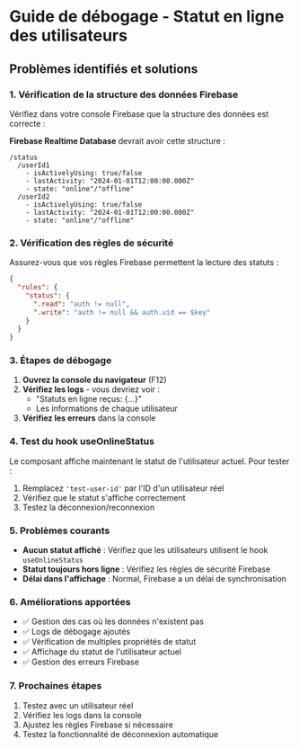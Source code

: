 # Guide de débogage - Statut en ligne des utilisateurs

## Problèmes identifiés et solutions

### 1. Vérification de la structure des données Firebase

Vérifiez dans votre console Firebase que la structure des données est correcte :

**Firebase Realtime Database** devrait avoir cette structure :
```
/status
  /userId1
    - isActivelyUsing: true/false
    - lastActivity: "2024-01-01T12:00:00.000Z"
    - state: "online"/"offline"
  /userId2
    - isActivelyUsing: true/false
    - lastActivity: "2024-01-01T12:00:00.000Z"
    - state: "online"/"offline"
```

### 2. Vérification des règles de sécurité

Assurez-vous que vos règles Firebase permettent la lecture des statuts :

```json
{
  "rules": {
    "status": {
      ".read": "auth != null",
      ".write": "auth != null && auth.uid == $key"
    }
  }
}
```

### 3. Étapes de débogage

1. **Ouvrez la console du navigateur** (F12)
2. **Vérifiez les logs** - vous devriez voir :
   - "Statuts en ligne reçus: {...}"
   - Les informations de chaque utilisateur
3. **Vérifiez les erreurs** dans la console

### 4. Test du hook useOnlineStatus

Le composant affiche maintenant le statut de l'utilisateur actuel. Pour tester :

1. Remplacez `'test-user-id'` par l'ID d'un utilisateur réel
2. Vérifiez que le statut s'affiche correctement
3. Testez la déconnexion/reconnexion

### 5. Problèmes courants

- **Aucun statut affiché** : Vérifiez que les utilisateurs utilisent le hook `useOnlineStatus`
- **Statut toujours hors ligne** : Vérifiez les règles de sécurité Firebase
- **Délai dans l'affichage** : Normal, Firebase a un délai de synchronisation

### 6. Améliorations apportées

- ✅ Gestion des cas où les données n'existent pas
- ✅ Logs de débogage ajoutés
- ✅ Vérification de multiples propriétés de statut
- ✅ Affichage du statut de l'utilisateur actuel
- ✅ Gestion des erreurs Firebase

### 7. Prochaines étapes

1. Testez avec un utilisateur réel
2. Vérifiez les logs dans la console
3. Ajustez les règles Firebase si nécessaire
4. Testez la fonctionnalité de déconnexion automatique 